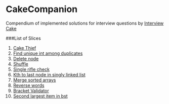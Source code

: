 # CakeCompanion
Compendium of implemented solutions for interview questions by [Interview Cake](https://www.interviewcake.com/)

###List of Slices
1. [Cake Thief](https://www.interviewcake.com/question/cake-thief)
2. [Find unique int among duplicates](https://www.interviewcake.com/question/find-unique-int-among-duplicates)
3. [Delete node](https://www.interviewcake.com/question/delete-node)
4. [Shuffle](https://www.interviewcake.com/question/shuffle)
5. [Single rifle check](https://www.interviewcake.com/question/single-rifle-check)
6. [Kth to last node in singly linked list](https://www.interviewcake.com/question/kth-to-last-node-in-singly-linked-list)
7. [Merge sorted arrays](https://www.interviewcake.com/question/merge-sorted-arrays)
8. [Reverse words](https://www.interviewcake.com/question/reverse-words)
9. [Bracket Validator](https://www.interviewcake.com/question/bracket-validator)
10. [Second largest item in bst](https://www.interviewcake.com/question/second-largest-item-in-bst)
